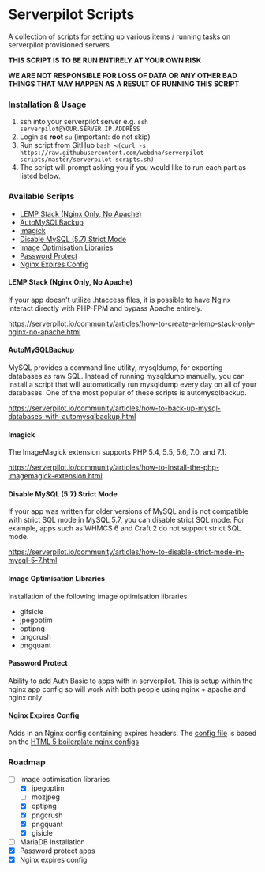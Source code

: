 # Serverpilot Scripts
A collection of scripts for setting up various items / running tasks on serverpilot provisioned servers

**THIS SCRIPT IS TO BE RUN ENTIRELY AT YOUR OWN RISK**

**WE ARE NOT RESPONSIBLE FOR LOSS OF DATA OR ANY OTHER BAD THINGS THAT MAY HAPPEN AS A RESULT OF RUNNING THIS SCRIPT**

### Installation & Usage

1. ssh into your serverpilot server e.g. `ssh serverpilot@YOUR.SERVER.IP.ADDRESS`
1. Login as **root** `su` (important: do not skip)
1. Run script from GitHub `bash <(curl -s https://raw.githubusercontent.com/webdna/serverpilot-scripts/master/serverpilot-scripts.sh)`
1. The script will prompt asking you if you would like to run each part as listed below.

### Available Scripts

- [LEMP Stack (Nginx Only, No Apache)](#lemp-stack-nginx-only-no-apache)
- [AutoMySQLBackup](#automysqlbackup)
- [Imagick](#imagick)
- [Disable MySQL (5.7) Strict Mode](#disable-mysql-57-strict-mode)
- [Image Optimisation Libraries](#image-optimisation-libraries)
- [Password Protect](#password-protect)
- [Nginx Expires Config](#nginx-expires-config)

#### LEMP Stack (Nginx Only, No Apache)
If your app doesn't utilize .htaccess files, it is possible to have Nginx interact directly with PHP-FPM and bypass Apache entirely.

https://serverpilot.io/community/articles/how-to-create-a-lemp-stack-only-nginx-no-apache.html

#### AutoMySQLBackup
MySQL provides a command line utility, mysqldump, for exporting databases as raw SQL. Instead of running mysqldump manually, you can install a script that will automatically run mysqldump every day on all of your databases. One of the most popular of these scripts is automysqlbackup.

https://serverpilot.io/community/articles/how-to-back-up-mysql-databases-with-automysqlbackup.html

#### Imagick
The ImageMagick extension supports PHP 5.4, 5.5, 5.6, 7.0, and 7.1.

https://serverpilot.io/community/articles/how-to-install-the-php-imagemagick-extension.html

#### Disable MySQL (5.7) Strict Mode
If your app was written for older versions of MySQL and is not compatible with strict SQL mode in MySQL 5.7, you can disable strict SQL mode. For example, apps such as WHMCS 6 and Craft 2 do not support strict SQL mode.

https://serverpilot.io/community/articles/how-to-disable-strict-mode-in-mysql-5-7.html

#### Image Optimisation Libraries
Installation of the following image optimisation libraries:

- gifsicle
- jpegoptim
- optipng
- pngcrush
- pngquant

#### Password Protect
Ability to add Auth Basic to apps with in serverpilot. This is setup within the nginx app config so will work with both people using nginx + apache and nginx only

#### Nginx Expires Config
Adds in an Nginx config containing expires headers. The [config file](https://github.com/webdna/serverpilot-scripts/blob/master/nginx.expires.conf) is based on the [HTML 5 boilerplate nginx configs](https://github.com/h5bp/server-configs-nginx)

### Roadmap

- [ ] Image optimisation libraries
  - [x] jpegoptim
  - [ ] mozjpeg
  - [x] optipng
  - [x] pngcrush
  - [x] pngquant
  - [x] gisicle
- [ ] MariaDB Installation
- [x] Password protect apps
- [x] Nginx expires config
